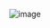 ![image](https://user-images.githubusercontent.com/44967760/133442086-ba05add5-9f6d-4ae8-a78e-162fc47cbba0.png)
